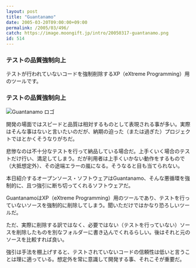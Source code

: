 ```yaml
---
layout: post
title: "Guantanamo"
date: 2005-03-20T09:00:00+09:00
permalink: /2005/03/496/
catch: https://image.moongift.jp/intro/20050317-guantanamo.png
id: 514
---
```

### テストの品質強制向上
  
テストが行われていないコードを強制削除するXP（eXtreme Programming）用のツールです。  
<!--more-->  

### テストの品質強制向上
  

![Guantanamo ロゴ](https://image.moongift.jp/intro/20050317-guantanamo.png "Guantanamo ロゴ")

  

開発の場面ではスピードと品質は相対するものとして表現される事が多い。実際はそんな事はないと言いたいのだが、納期の迫った（または過ぎた）プロジェクトではとかくそうなりがちだ。

  

悲惨なのは不十分なテストを行って納品している場合だ。上手くいく場合のテストだけ行い、満足してしまう。だが利用者は上手くいかない動作をするもので（大抵想定外）、その途端エラーの嵐になる。そうなると目も当てられない。

  

本日紹介するオープンソース・ソフトウェアはGuantanamo、そんな悪循環を強制的に、且つ強引に断ち切ってくれるソフトウェアだ。

  

GuantanamoはXP（eXtreme Programming）用のツールであり、テストを行っていないソースを強制的に削除してしまう。聞いただけではかなり恐ろしいツールだ。

  

ただ、実際に削除する訳ではなく、必要ではない（テストを行っていない）ソースを削除したものを別なフォルダーに書き込んでくれるらしい。後はそれと元のソースを比較すれば良い。

  

強引は手法を棚上げすると、テストされていないコードの信頼性は低いと言うことは理に適っている。想定外を常に意識して開発する事、それこそが重要だ。

